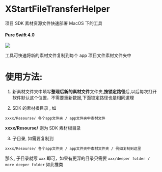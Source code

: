 # XStartFileTransferHelper

项目 SDK 素材资源文件快速部署 MacOS 下的工具

#### Pure Swift 4.0 


![](http://okslxr2o0.bkt.clouddn.com/15314899403570.jpg)


工具可快速将新的素材文件复制到每个 app 项目文件素材文件夹中

# 使用方法:

1. 新素材文件夹中填写**整理后新的素材文件**文件夹,**按锁定路径**后,以后每次打开软件默认这个位置，不需要重新数据,下面锁定路径也是相同道理

2. SDK 的素材根目录 , 如 

```shell
xxxx/Resourse/ 各个app文件夹 / app文件夹中素材文件
``` 

**xxxx/Resourse/** 则为 SDK 素材根目录

3. 子目录, 如需要复制到

```shell
xxxx/Resourse/ 各个app文件夹 / app文件夹中素材文件夹 / 例如复制到这里
```
那么, 子目录就写 `xxx` 即可，如果有更深的目录只需要 `xxx/deeper folder / more deeper folder` 如此推类


